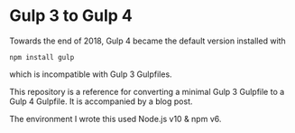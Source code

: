 # Gulp 3 to Gulp 4

Towards the end of 2018, Gulp 4 became the default version installed with

```
npm install gulp
```

which is incompatible with Gulp 3 Gulpfiles.

This repository is a reference for converting a minimal Gulp 3 Gulpfile to a
Gulp 4 Gulpfile. It is accompanied by a blog post.

The environment I wrote this used Node.js v10 & npm v6.
